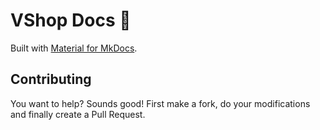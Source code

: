 # VShop Docs 📄
Built with [Material for MkDocs](https://squidfunk.github.io/mkdocs-material/).

## Contributing
You want to help? Sounds good! First make a fork, do your modifications and finally create a Pull Request.
